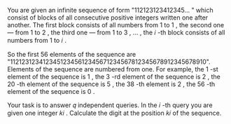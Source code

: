 You are given an infinite sequence of form "112123123412345…
" which consist of blocks of all consecutive positive integers written one after another. The first block consists of all numbers from 1
 to 1
, the second one — from 1
 to 2
, the third one — from 1
 to 3
, …
, the 𝑖
-th block consists of all numbers from 1
 to 𝑖
.

So the first 56
 elements of the sequence are "11212312341234512345612345671234567812345678912345678910". Elements of the sequence are numbered from one. For example, the 1
-st element of the sequence is 1
, the 3
-rd element of the sequence is 2
, the 20
-th element of the sequence is 5
, the 38
-th element is 2
, the 56
-th element of the sequence is 0
.

Your task is to answer 𝑞
 independent queries. In the 𝑖
-th query you are given one integer 𝑘𝑖
. Calculate the digit at the position 𝑘𝑖
 of the sequence.

